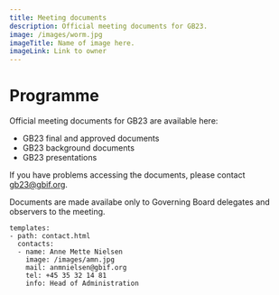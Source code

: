 ```yaml
---
title: Meeting documents
description: Official meeting documents for GB23. 
image: /images/worm.jpg
imageTitle: Name of image here.
imageLink: Link to owner
---
```


# Programme

Official meeting documents for GB23 are available here:

+ GB23 final and approved documents
+ GB23 background documents
+ GB23 presentations

If you have problems accessing the documents, please contact [gb23@gbif.org](mailto:gb23@gbif.org). 

Documents are made availabe only to Governing Board delegates and observers to the meeting.


```styledYaml
templates:
- path: contact.html
  contacts:
  - name: Anne Mette Nielsen
    image: /images/amn.jpg
    mail: anmnielsen@gbif.org
    tel: +45 35 32 14 81
    info: Head of Administration
```